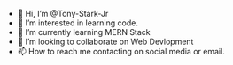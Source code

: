- 👋 Hi, I’m @Tony-Stark-Jr
- 👀 I’m interested in learning code.
- 🌱 I’m currently learning MERN Stack
- 💞️ I’m looking to collaborate on Web Devlopment
- 📫 How to reach me contacting on social media or email.

<!---
Tony-Stark-Jr/Tony-Stark-Jr is a ✨ special ✨ repository because its `README.md` (this file) appears on your GitHub profile.
You can click the Preview link to take a look at your changes.
--->
